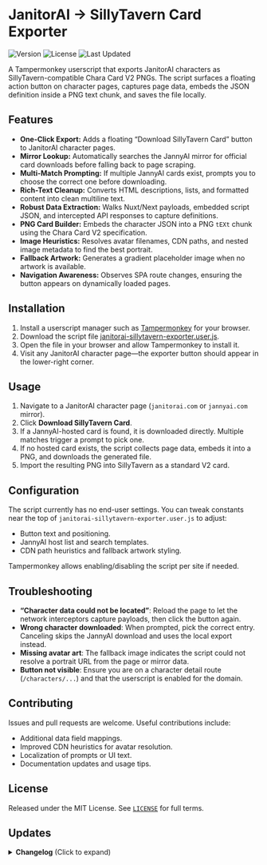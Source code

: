 # JanitorAI → SillyTavern Card Exporter

![Version](https://img.shields.io/badge/version-0.2.0-purple)
![License](https://img.shields.io/badge/license-MIT-yellow)
![Last Updated](https://img.shields.io/badge/last%20updated-2025--10--10-informational)

A Tampermonkey userscript that exports JanitorAI characters as SillyTavern-compatible Chara Card V2 PNGs. The script surfaces a floating action button on character pages, captures page data, embeds the JSON definition inside a PNG text chunk, and saves the file locally.

## Features

- **One-Click Export:** Adds a floating “Download SillyTavern Card” button to JanitorAI character pages.
- **Mirror Lookup:** Automatically searches the JannyAI mirror for official card downloads before falling back to page scraping.
- **Multi-Match Prompting:** If multiple JannyAI cards exist, prompts you to choose the correct one before downloading.
- **Rich-Text Cleanup:** Converts HTML descriptions, lists, and formatted content into clean multiline text.
- **Robust Data Extraction:** Walks Nuxt/Next payloads, embedded script JSON, and intercepted API responses to capture definitions.
- **PNG Card Builder:** Embeds the character JSON into a PNG `tEXt` chunk using the Chara Card V2 specification.
- **Image Heuristics:** Resolves avatar filenames, CDN paths, and nested image metadata to find the best portrait.
- **Fallback Artwork:** Generates a gradient placeholder image when no artwork is available.
- **Navigation Awareness:** Observes SPA route changes, ensuring the button appears on dynamically loaded pages.

## Installation

1. Install a userscript manager such as [Tampermonkey](https://www.tampermonkey.net/) for your browser.
2. Download the script file [janitorai-sillytavern-exporter.user.js](https://raw.githubusercontent.com/cwlum/janitorai-sillytavern-exporter/refs/heads/master/janitorai-sillytavern-exporter.user.js).
3. Open the file in your browser and allow Tampermonkey to install it.
4. Visit any JanitorAI character page—the exporter button should appear in the lower-right corner.

## Usage

1. Navigate to a JanitorAI character page (`janitorai.com` or `jannyai.com` mirror).
2. Click **Download SillyTavern Card**.
3. If a JannyAI-hosted card is found, it is downloaded directly. Multiple matches trigger a prompt to pick one.
4. If no hosted card exists, the script collects page data, embeds it into a PNG, and downloads the generated file.
5. Import the resulting PNG into SillyTavern as a standard V2 card.

## Configuration

The script currently has no end-user settings. You can tweak constants near the top of `janitorai-sillytavern-exporter.user.js` to adjust:

- Button text and positioning.
- JannyAI host list and search templates.
- CDN path heuristics and fallback artwork styling.

Tampermonkey allows enabling/disabling the script per site if needed.

## Troubleshooting

- **“Character data could not be located”**: Reload the page to let the network interceptors capture payloads, then click the button again.
- **Wrong character downloaded**: When prompted, pick the correct entry. Canceling skips the JannyAI download and uses the local export instead.
- **Missing avatar art**: The fallback image indicates the script could not resolve a portrait URL from the page or mirror data.
- **Button not visible**: Ensure you are on a character detail route (`/characters/...`) and that the userscript is enabled for the domain.

## Contributing

Issues and pull requests are welcome. Useful contributions include:

- Additional data field mappings.
- Improved CDN heuristics for avatar resolution.
- Localization of prompts or UI text.
- Documentation updates and usage tips.

## License

Released under the MIT License. See [`LICENSE`](../LICENSE) for full terms.

## Updates
<details>
<summary><strong>Changelog</strong> (Click to expand)</summary>
<hr/>

**v0.2.0**

- Added automatic lookup of matching cards on `jannyai.com` with prompt-based selection when multiple matches exist.
- Expanded CDN heuristics to resolve avatar filenames, nested media objects, and alternate storage paths.
- Normalized HTML-rich descriptions and greetings into clean plaintext for V2 card fields.
- Hardened network fetch helpers with credential-aware fallbacks.

**v0.1.0**

- Initial release with SPA-aware export button, Chara Card V2 PNG generator, and fallback artwork rendering.

</details>
